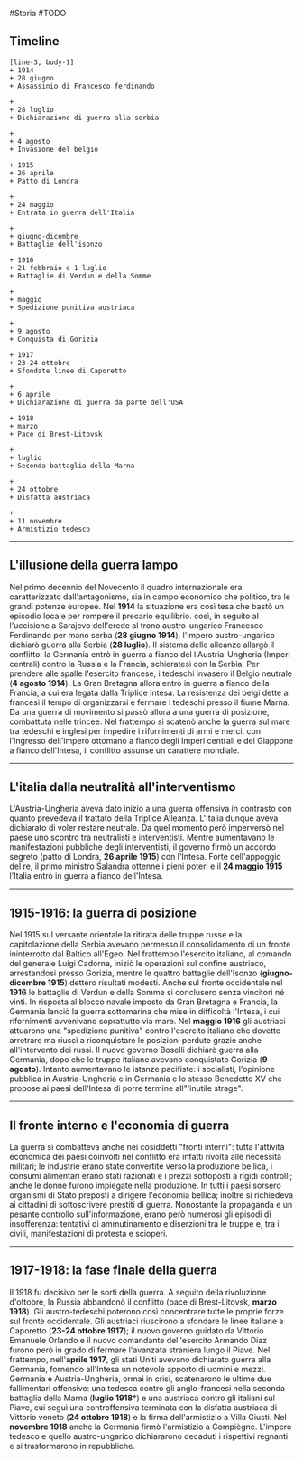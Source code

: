 #Storia #TODO 
## Timeline
```timeline
[line-3, body-1]
+ 1914
+ 28 giugno
+ Assassinio di Francesco ferdinando

+
+ 28 luglio
+ Dichiarazione di guerra alla serbia

+ 
+ 4 agosto
+ Invasione del belgio

+ 1915
+ 26 aprile
+ Patto di Londra

+
+ 24 maggio
+ Entrata in guerra dell'Italia

+
+ giugno-dicembre
+ Battaglie dell'isonzo

+ 1916
+ 21 febbraio e 1 luglio
+ Battaglie di Verdun e della Somme

+
+ maggio
+ Spedizione punitiva austriaca

+
+ 9 agosto
+ Conquista di Gorizia

+ 1917
+ 23-24 ottobre
+ Sfondate linee di Caporetto

+
+ 6 aprile
+ Dichiarazione di guerra da parte dell'USA

+ 1918
+ marzo
+ Pace di Brest-Litovsk

+
+ luglio
+ Seconda battaglia della Marna

+
+ 24 ottobre
+ Disfatta austriaca

+
+ 11 novembre
+ Armistizio tedesco
```
---
## L'illusione della guerra lampo

Nel primo decennio del Novecento il quadro internazionale era caratterizzato dall'antagonismo, sia in campo economico che politico, tra le grandi potenze europee. Nel **1914** la situazione era così tesa che bastò un episodio locale per rompere il precario equilibrio. così, in seguito al l'uccisione a Sarajevo dell'erede al trono austro-ungarico Francesco Ferdinando per mano serba (**28 giugno 1914**), l'impero austro-ungarico dichiarò guerra alla Serbia (**28 luglio**). Il sistema delle alleanze allargò il conflitto: la Germania entrò in guerra a fianco del l'Austria-Ungheria (Imperi centrali) contro la Russia e la Francia, schieratesi con la Serbia. Per prendere alle spalle l'esercito francese, i tedeschi invasero il Belgio neutrale (**4 agosto 1914**). La Gran Bretagna allora entrò in guerra a fianco della Francia, a cui era legata dalla Triplice Intesa. La resistenza dei belgi dette ai francesi il tempo di organizzarsi e fermare i tedeschi presso il fiume Marna. Da una guerra di movimento si passò allora a una guerra di posizione, combattuta nelle trincee. Nel frattempo si scatenò anche la guerra sul mare tra tedeschi e inglesi per impedire i rifornimenti di armi e merci. con l'ingresso dell'impero ottomano a fianco degli Imperi centrali e del Giappone a fianco dell'Intesa, il conflitto assunse un carattere mondiale.

---
## L'italia dalla neutralità all'interventismo

L'Austria-Ungheria aveva dato inizio a una guerra offensiva in contrasto con quanto prevedeva il trattato della Triplice Alleanza. L'Italia dunque aveva dichiarato di voler restare neutrale. Da quel momento però imperversò nel paese uno scontro tra neutralisti e interventisti. Mentre aumentavano le manifestazioni pubbliche degli interventisti, il governo firmò un accordo segreto (patto di Londra, **26 aprile 1915**) con l'Intesa. Forte dell'appoggio del re, il primo ministro Salandra ottenne i pieni poteri e il **24 maggio 1915** l'Italia entrò in guerra a fianco dell'Intesa.

---
## 1915-1916: la guerra di posizione

Nel 1915 sul versante orientale la ritirata delle truppe russe e la capitolazione della Serbia avevano permesso il consolidamento di un fronte ininterrotto dal Baltico all'Egeo. Nel frattempo l'esercito italiano, al comando del generale Luigi Cadorna, iniziò le operazioni sul confine austriaco, arrestandosi presso Gorizia, mentre le quattro battaglie dell'Isonzo (**giugno-dicembre 1915**) dettero risultati modesti. Anche sul fronte occidentale nel **1916** le battaglie di Verdun e della Somme si conclusero senza vincitori né vinti. In risposta al blocco navale imposto da Gran Bretagna e Francia, la Germania lanciò la guerra sottomarina che mise in difficoltà l'Intesa, i cui rifornimenti avvenivano soprattutto via mare. Nel **maggio 1916** gli austriaci attuarono una "spedizione punitiva" contro l'esercito italiano che dovette arretrare ma riuscì a riconquistare le posizioni perdute grazie anche all'intervento dei russi. Il nuovo governo Boselli dichiarò guerra alla Germania, dopo che le truppe italiane avevano conquistato Gorizia (**9 agosto**). Intanto aumentavano le istanze pacifiste: i socialisti, l'opinione pubblica in Austria-Ungheria e in Germania e lo stesso Benedetto XV che propose ai paesi dell'Intesa di porre termine all"'inutile strage".

---
## Il fronte interno e l'economia di guerra

La guerra si combatteva anche nei cosiddetti "fronti interni": tutta l'attività economica dei paesi coinvolti nel conflitto era infatti rivolta alle necessità militari; le industrie erano state convertite verso la produzione bellica, i consumi alimentari erano stati razionati e i prezzi sottoposti a rigidi controlli; anche le donne furono impiegate nella produzione. In tutti i paesi sorsero organismi di Stato preposti a dirigere l'economia bellica; inoltre si richiedeva ai cittadini di sottoscrivere prestiti di guerra. Nonostante la propaganda e un pesante controllo sull'informazione, erano però numerosi gli episodi di insofferenza: tentativi di ammutinamento e diserzioni tra le truppe e, tra i civili, manifestazioni di protesta e scioperi.

---

## 1917-1918: la fase finale della guerra

Il 1918 fu decisivo per le sorti della guerra. A seguito della rivoluzione d'ottobre, la Russia abbandonò il conflitto (pace di Brest-Litovsk, **marzo 1918**). Gli austro-tedeschi poterono così concentrare tutte le proprie forze sul fronte occidentale. Gli austriaci riuscirono a sfondare le linee italiane a Caporetto (**23-24 ottobre 1917**); il nuovo governo guidato da Vittorio Emanuele Orlando e il nuovo comandante dell'esercito Armando Diaz furono però in grado di fermare l'avanzata straniera lungo il Piave. Nel frattempo, nell'**aprile 1917**, gli stati Uniti avevano dichiarato guerra alla Germania, fornendo all'Intesa un notevole apporto di uomini e mezzi. Germania e Austria-Ungheria, ormai in crisi, scatenarono le ultime due fallimentari offensive: una tedesca contro gli anglo-francesi nella seconda battaglia della Marna (**luglio 1918***) e una austriaca contro gli italiani sul Piave, cui seguì una controffensiva terminata con la disfatta austriaca di Vittorio veneto (**24 ottobre 1918**) e la firma dell'armistizio a Villa Giusti. Nel **novembre 1918** anche la Germania firmò l'armistizio a Compiègne. L'impero tedesco e quello austro-ungarico dichiararono decaduti i rispettivi regnanti e si trasformarono in repubbliche.